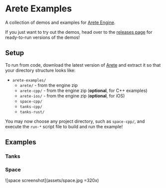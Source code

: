 # Arete Examples

A collection of demos and examples for [Arete Engine](https://github.com/aretegames/arete-engine).

If you just want to try out the demos, head over to the [releases page](https://github.com/aretegames/arete-examples/releases) for ready-to-run versions of the demos!

## Setup

To run from code, download the latest version of [Arete](https://github.com/aretegames/arete-engine/releases/tag/v0.1.0) and extract it so that your directory structure looks like:

- `arete-examples/`
    - `arete/` - from the engine zip
    - `arete-cpp/` - from the engine zip (**optional**, for C++ examples)
    - `arete-ios/` - from the engine zip (**optional**, for iOS)
    - `space-cpp/`
    - `tanks-cpp/`
    - `tanks-rust/`

You may now choose any project directory, such as `space-cpp/`, and execute the `run-*` script file to build and run the example!

## Examples

### Tanks



### Space

![space screenshot](assets/space.jpg =320x)
